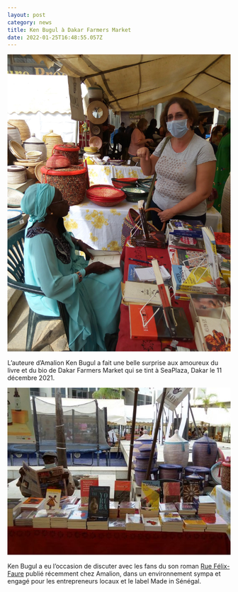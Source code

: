 ```yaml
---
layout: post
category: news
title: Ken Bugul à Dakar Farmers Market
date: 2022-01-25T16:48:55.057Z
---
```

![Ken Bugul at Dakar Farmers Market](../uploads/dk-farmers2b.jpg "Ken Bugul at Dakar Farmers Market")

L’auteure d’Amalion Ken Bugul a fait une belle surprise aux amoureux du livre et du bio de Dakar Farmers Market qui se tint à SeaPlaza, Dakar le 11 décembre 2021.

![Dakar Farmers Market](../uploads/dk-farmers1b.jpg "Dakar Farmers Market")

Ken Bugul a eu l’occasion de discuter avec les fans du son roman [Rue Félix-Faure](https://www.amalion.net/catalogue/rue-f%C3%A9lix-faure/) publié récemment chez Amalion, dans un environnement sympa et engagé pour les entrepreneurs locaux et le label Made in Sénégal.